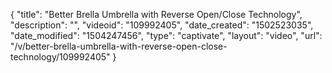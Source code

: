 {
    "title": "Better Brella Umbrella with Reverse Open\/Close Technology",
    "description": "",
    "videoid": "109992405",
    "date_created": "1502523035",
    "date_modified": "1504247456",
    "type": "captivate",
    "layout": "video",
    "url": "\/v\/better-brella-umbrella-with-reverse-open-close-technology\/109992405"
}